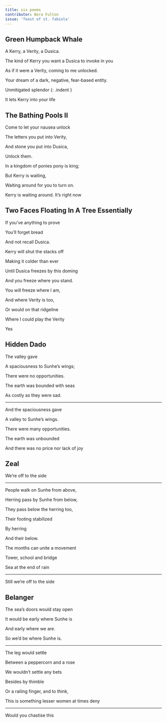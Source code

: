 ```yaml
---
title: six poems
contributor: Nora Fulton
issue: 'feast of st. fabiola'
---
```


<style>
.indent {
    padding-left: 4rem;
}
</style>

## Green Humpback Whale

A Kerry, a Verity, a Dusica.

The kind of Kerry you want a Dusica to invoke in you

As if it were a Verity, coming to me unlocked.

Your dream of a dark, negative, fear-based entity.

Unmitigated splendor
{: .indent }

It lets Kerry into your life

## The Bathing Pools II

Come to let your nausea unlock

The letters you put into Verity,

And stone you put into Dusica,

Unlock them.

In a kingdom of ponies pony is king;

But Kerry is waiting,

Waiting around for you to turn on.

Kerry is waiting around. It’s right now

## Two Faces Floating In A Tree Essentially

If you’ve anything to prove

You’ll forget bread

And not recall Dusica.

Kerry will shut the stacks off

Making it colder than ever

Until Dusica freezes by this doming

And you freeze where you stand.

You will freeze where I am,

And where Verity is too,

Or would on that ridgeline

Where I could play the Verity

Yes

## Hidden Dado

The valley gave

A spaciousness to Sunhe’s wings;

There were no opportunities.

The earth was bounded with seas

As costly as they were sad.

---

And the spaciousness gave

A valley to Sunhe’s wings.

There were many opportunities.

The earth was unbounded

And there was no price nor lack of joy

## Zeal

We’re off to the side

---

People walk on Sunhe from above,

Herring pass by Sunhe from below,

They pass below the herring too,

Their footing stabilized

By herring

And their below.

The months can unite a movement

Tower, school and bridge

Sea at the end of rain

---

Still we’re off to the side

## Belanger

The sea’s doors would stay open

It would be early where Sunhe is

And early where we are.

So we’d be where Sunhe is.

---

The leg would settle

Between a peppercorn and a rose

We wouldn’t settle any bets

Besides by thimble

Or a railing finger, and to think,

This is something lesser women at times deny

---

Would you chastise this


